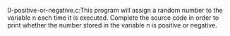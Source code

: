 0-positive-or-negative.c:This program will assign a random number to the variable n each time it is executed. Complete the source code in order to print whether the number stored in the variable n is positive or negative.
